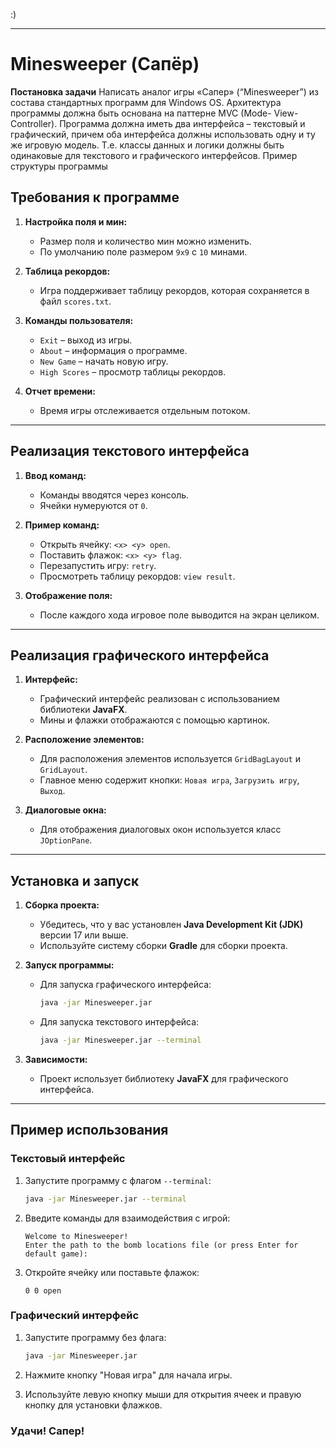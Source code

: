 :) 

---

# Minesweeper (Сапёр)

**Постановка задачи**
Написать аналог игры «Сапер» (“Minesweeper”) из состава стандартных программ для
Windows OS. Архитектура программы должна быть основана на паттерне MVC (Mode-
View-Controller). Программа должна иметь два интерфейса – текстовый и графический,
причем оба интерфейса должны использовать одну и ту же игровую модель. Т.е. классы
данных и логики должны быть одинаковые для текстового и графического интерфейсов.
Пример структуры программы


## Требования к программе
1. **Настройка поля и мин:**
    - Размер поля и количество мин можно изменить.
    - По умолчанию поле размером `9x9` с `10` минами.

2. **Таблица рекордов:**
    - Игра поддерживает таблицу рекордов, которая сохраняется в файл `scores.txt`.

3. **Команды пользователя:**
    - `Exit` – выход из игры.
    - `About` – информация о программе.
    - `New Game` – начать новую игру.
    - `High Scores` – просмотр таблицы рекордов.

4. **Отчет времени:**
    - Время игры отслеживается отдельным потоком.

---

## Реализация текстового интерфейса

1. **Ввод команд:**
    - Команды вводятся через консоль.
    - Ячейки нумеруются от `0`.

2. **Пример команд:**
    - Открыть ячейку: `<x> <y> open`.
    - Поставить флажок: `<x> <y> flag`.
    - Перезапустить игру: `retry`.
    - Просмотреть таблицу рекордов: `view result`.

3. **Отображение поля:**
    - После каждого хода игровое поле выводится на экран целиком.

---

## Реализация графического интерфейса

1. **Интерфейс:**
    - Графический интерфейс реализован с использованием библиотеки **JavaFX**.
    - Мины и флажки отображаются с помощью картинок.

2. **Расположение элементов:**
    - Для расположения элементов используется `GridBagLayout` и `GridLayout`.
    - Главное меню содержит кнопки: `Новая игра`, `Загрузить игру`, `Выход`.

3. **Диалоговые окна:**
    - Для отображения диалоговых окон используется класс `JOptionPane`.

---

## Установка и запуск

1. **Сборка проекта:**
    - Убедитесь, что у вас установлен **Java Development Kit (JDK)** версии 17 или выше.
    - Используйте систему сборки **Gradle** для сборки проекта.

2. **Запуск программы:**
    - Для запуска графического интерфейса:
      ```bash
      java -jar Minesweeper.jar
      ```
    - Для запуска текстового интерфейса:
      ```bash
      java -jar Minesweeper.jar --terminal
      ```

3. **Зависимости:**
    - Проект использует библиотеку **JavaFX** для графического интерфейса.

---
## Пример использования

### Текстовый интерфейс

1. Запустите программу с флагом `--terminal`:
   ```bash
   java -jar Minesweeper.jar --terminal
   ```

2. Введите команды для взаимодействия с игрой:
   ```
   Welcome to Minesweeper!
   Enter the path to the bomb locations file (or press Enter for default game):
   ```

3. Откройте ячейку или поставьте флажок:
   ```
   0 0 open
   ```

### Графический интерфейс

1. Запустите программу без флага:
   ```bash
   java -jar Minesweeper.jar
   ```

2. Нажмите кнопку "Новая игра" для начала игры.
3. Используйте левую кнопку мыши для открытия ячеек и правую кнопку для установки флажков.

### Удачи! Сапер! 


